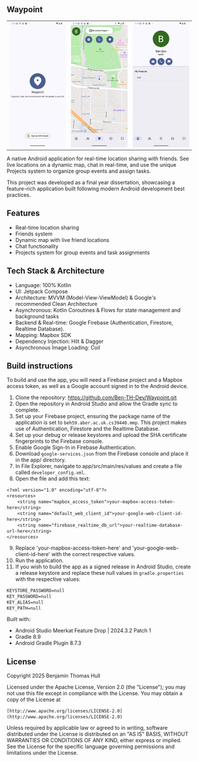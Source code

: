 ## Waypoint

<table>
  <tr>
    <td align="center">
      <img src="./screenshots/Authentication.png" alt="User authentication screen." width="270">
    </td>
    <td align="center">
      <img src="./screenshots/Map.png" alt="Live map view." width="270">
    </td>
    <td align="center">
      <img src="./screenshots/Profile.png" alt="A user's profile." width="270">
    </td>
  </tr>
</table>

A native Android application for real-time location sharing with friends. See live locations on a dynamic map, chat in real-time, and use the unique Projects system to organize group events and assign tasks.

This project was developed as a final year dissertation, showcasing a feature-rich application built following modern Android development best practices.

## Features

- Real-time location sharing  
- Friends system  
- Dynamic map with live friend locations  
- Chat functionality  
- Projects system for group events and task assignments

## Tech Stack & Architecture
- Language: 100% Kotlin
- UI: Jetpack Compose
- Architecture: MVVM (Model-View-ViewModel) & Google's recommended Clean Architecture
- Asynchronous: Kotlin Coroutines & Flows for state management and background tasks
- Backend & Real-time: Google Firebase (Authentication, Firestore, Realtime Database).
- Mapping: Mapbox SDK
- Dependency Injection: Hilt & Dagger
- Asynchronous Image Loading: Coil

## Build instructions

To build and use the app, you will need a Firebase project and a Mapbox access token, as well as a Google account signed in to the Android device.

1. Clone the repository: https://github.com/Ben-TH-Dev/Waypoint.git
2. Open the repository in Android Studio and allow the Gradle sync to complete.
3. Set up your Firebase project, ensuring the package name of the application is set to `beh59.aber.ac.uk.cs39440.mmp`. This project makes use of Authentication, Firestore and the Realtime Database. 
4. Set up your debug or release keystores and upload the SHA certificate fingerprints to the Firebase console.
5. Enable Google Sign-In in Firebase Authentication.
6. Download `google-services.json` from the Firebase console and place it in the app/ directory.
7. In File Explorer, navigate to app/src/main/res/values and create a file called `developer_config.xml`.
8. Open the file and add this text:
```
<?xml version="1.0" encoding="utf-8"?>
<resources>
    <string name="mapbox_access_token">your-mapbox-access-token-here</string>
    <string name="default_web_client_id">your-google-web-client-id-here</string>
    <string name="firebase_realtime_db_url">your-realtime-database-url-here</string>
</resources>
```
9. Replace 'your-mapbox-access-token-here' and 'your-google-web-client-id-here' with the correct respective values.
10. Run the application.
11. If you wish to build the app as a signed release in Android Studio, create a release keystore and replace these null values in `gradle.properties` with the respective values:
```
KEYSTORE_PASSWORD=null
KEY_PASSWORD=null
KEY_ALIAS=null
KEY_PATH=null
```

Built with:
- Android Studio Meerkat Feature Drop | 2024.3.2 Patch 1
- Gradle 8.9
- Android Gradle Plugin 8.7.3

## License

Copyright 2025 Benjamin Thomas Hull

Licensed under the Apache License, Version 2.0 (the "License");
you may not use this file except in compliance with the License.
You may obtain a copy of the License at

    [http://www.apache.org/licenses/LICENSE-2.0](http://www.apache.org/licenses/LICENSE-2.0)

Unless required by applicable law or agreed to in writing, software
distributed under the License is distributed on an "AS IS" BASIS,
WITHOUT WARRANTIES OR CONDITIONS OF ANY KIND, either express or implied.
See the License for the specific language governing permissions and
limitations under the License.
